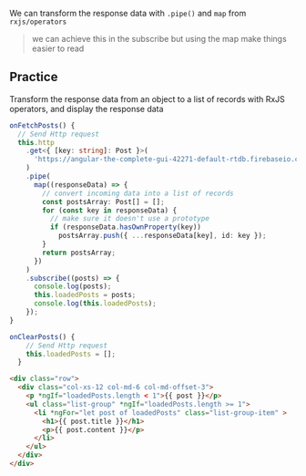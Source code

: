 We can transform the response data with `.pipe()` and `map` from `rxjs/operators`

> we can achieve this in the subscribe but using the map make things easier to read

## Practice 

Transform the response data from an object to a list of records with RxJS operators, and display the response data

```ts
onFetchPosts() {
  // Send Http request
  this.http
    .get<{ [key: string]: Post }>(
      'https://angular-the-complete-gui-42271-default-rtdb.firebaseio.com/posts.json'
    )
    .pipe(
      map((responseData) => {
        // convert incoming data into a list of records
        const postsArray: Post[] = [];
        for (const key in responseData) {
          // make sure it doesn't use a prototype
          if (responseData.hasOwnProperty(key))
            postsArray.push({ ...responseData[key], id: key });
        }
        return postsArray;
      })
    )
    .subscribe((posts) => {
      console.log(posts);
      this.loadedPosts = posts;
      console.log(this.loadedPosts);
    });
}

onClearPosts() {
    // Send Http request
    this.loadedPosts = [];
  }
```

```html
<div class="row">
  <div class="col-xs-12 col-md-6 col-md-offset-3">
    <p *ngIf="loadedPosts.length < 1">{{ post }}</p>
    <ul class="list-group" *ngIf="loadedPosts.length >= 1">
      <li *ngFor="let post of loadedPosts" class="list-group-item" >
        <h1>{{ post.title }}</h1>
        <p>{{ post.content }}</p>
      </li>
    </ul>
  </div>
</div>
```
